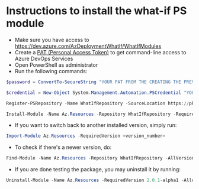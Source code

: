 # Instructions to install the what-if PS module
* Make sure you have access to https://dev.azure.com/AzDeploymentWhatIf/WhatIfModules
* Create a [PAT (Personal Access Token)](https://docs.microsoft.com/en-us/azure/devops/organizations/accounts/use-personal-access-tokens-to-authenticate?view=azure-devops) to get command-line access to Azure DevOps Services
* Open PowerShell as administrator
* Run the following commands:

```PowerShell
$password = ConvertTo-SecureString "YOUR PAT FROM THE CREATING THE PREVIOUS STEP" -AsPlainText -Force
```


```PowerShell
$credential = New-Object System.Management.Automation.PSCredential "YOUR EMAIL FOR AZURE DEVOPS SERVICES", $password
```

```PowerShell
Register-PSRepository -Name WhatIfRepository -SourceLocation https://pkgs.dev.azure.com/AzDeploymentWhatIf/WhatIfModules/_packaging/WhatIfFeed/nuget/v2 -PackageManagementProvider Nuget -InstallationPolicy Trusted -Credential $credential
```

```PowerShell
Install-Module -Name Az.Resources -Repository WhatIfRepository -RequiredVersion 2.0.1-alpha1 -AllowPrerelease -AllowClobber -Credential $credential
```

* If you want to switch back to another installed version, simply run:
```PowerShell
Import-Module Az.Resources -RequiredVersion <version_number>
```

* To check if there's a newer version, do:
```PowerShell
Find-Module -Name Az.Resources -Repository WhatIfRepository -AllVersions -AllowPrerelease -Credential $credential
```

* If you are done testing the package, you may uninstall it by running:
```PowerShell
Uninstall-Module -Name Az.Resources -RequiredVersion 2.0.1-alpha1 -AllowPrerelease
```
